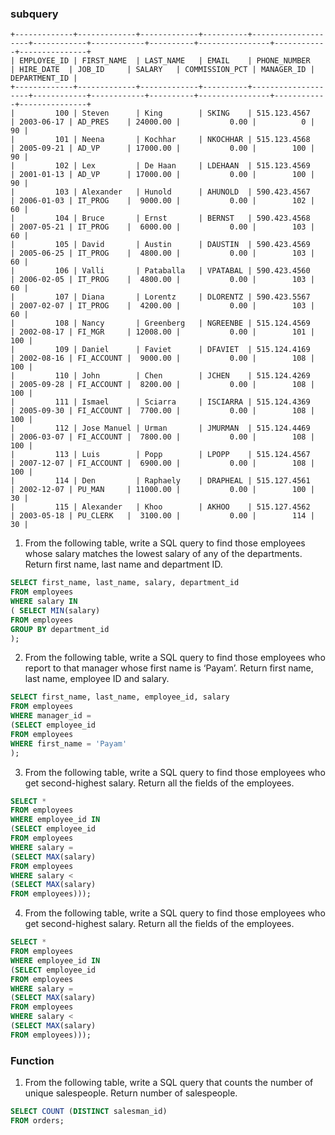 ### subquery

```
+-------------+-------------+-------------+----------+--------------------+------------+------------+----------+----------------+------------+---------------+
| EMPLOYEE_ID | FIRST_NAME  | LAST_NAME   | EMAIL    | PHONE_NUMBER       | HIRE_DATE  | JOB_ID     | SALARY   | COMMISSION_PCT | MANAGER_ID | DEPARTMENT_ID |
+-------------+-------------+-------------+----------+--------------------+------------+------------+----------+----------------+------------+---------------+
|         100 | Steven      | King        | SKING    | 515.123.4567       | 2003-06-17 | AD_PRES    | 24000.00 |           0.00 |          0 |            90 |
|         101 | Neena       | Kochhar     | NKOCHHAR | 515.123.4568       | 2005-09-21 | AD_VP      | 17000.00 |           0.00 |        100 |            90 |
|         102 | Lex         | De Haan     | LDEHAAN  | 515.123.4569       | 2001-01-13 | AD_VP      | 17000.00 |           0.00 |        100 |            90 |
|         103 | Alexander   | Hunold      | AHUNOLD  | 590.423.4567       | 2006-01-03 | IT_PROG    |  9000.00 |           0.00 |        102 |            60 |
|         104 | Bruce       | Ernst       | BERNST   | 590.423.4568       | 2007-05-21 | IT_PROG    |  6000.00 |           0.00 |        103 |            60 |
|         105 | David       | Austin      | DAUSTIN  | 590.423.4569       | 2005-06-25 | IT_PROG    |  4800.00 |           0.00 |        103 |            60 |
|         106 | Valli       | Pataballa   | VPATABAL | 590.423.4560       | 2006-02-05 | IT_PROG    |  4800.00 |           0.00 |        103 |            60 |
|         107 | Diana       | Lorentz     | DLORENTZ | 590.423.5567       | 2007-02-07 | IT_PROG    |  4200.00 |           0.00 |        103 |            60 |
|         108 | Nancy       | Greenberg   | NGREENBE | 515.124.4569       | 2002-08-17 | FI_MGR     | 12008.00 |           0.00 |        101 |           100 |
|         109 | Daniel      | Faviet      | DFAVIET  | 515.124.4169       | 2002-08-16 | FI_ACCOUNT |  9000.00 |           0.00 |        108 |           100 |
|         110 | John        | Chen        | JCHEN    | 515.124.4269       | 2005-09-28 | FI_ACCOUNT |  8200.00 |           0.00 |        108 |           100 |
|         111 | Ismael      | Sciarra     | ISCIARRA | 515.124.4369       | 2005-09-30 | FI_ACCOUNT |  7700.00 |           0.00 |        108 |           100 |
|         112 | Jose Manuel | Urman       | JMURMAN  | 515.124.4469       | 2006-03-07 | FI_ACCOUNT |  7800.00 |           0.00 |        108 |           100 |
|         113 | Luis        | Popp        | LPOPP    | 515.124.4567       | 2007-12-07 | FI_ACCOUNT |  6900.00 |           0.00 |        108 |           100 |
|         114 | Den         | Raphaely    | DRAPHEAL | 515.127.4561       | 2002-12-07 | PU_MAN     | 11000.00 |           0.00 |        100 |            30 |
|         115 | Alexander   | Khoo        | AKHOO    | 515.127.4562       | 2003-05-18 | PU_CLERK   |  3100.00 |           0.00 |        114 |            30 |
```

1. From the following table, write a SQL query to find those employees whose salary matches the lowest salary of any of the departments. Return first name, last name and department ID.   
```sql
SELECT first_name, last_name, salary, department_id  
FROM employees  
WHERE salary IN  
( SELECT MIN(salary)  
FROM employees  
GROUP BY department_id 
);
```

2. From the following table, write a SQL query to find those employees who report to that manager whose first name is ‘Payam’. Return first name, last name, employee ID and salary.
```sql
SELECT first_name, last_name, employee_id, salary  
FROM employees  
WHERE manager_id = 
(SELECT employee_id  
FROM employees  
WHERE first_name = 'Payam' 
);
```

3. From the following table, write a SQL query to find those employees who get second-highest salary. Return all the fields of the employees.
```sql
SELECT * 
FROM employees 
WHERE employee_id IN 
(SELECT employee_id 
FROM employees  
WHERE salary = 
(SELECT MAX(salary) 
FROM employees 
WHERE salary < 
(SELECT MAX(salary) 
FROM employees)));
```

4. From the following table, write a SQL query to find those employees who get second-highest salary. Return all the fields of the employees.
```sql
SELECT * 
FROM employees 
WHERE employee_id IN 
(SELECT employee_id 
FROM employees  
WHERE salary = 
(SELECT MAX(salary) 
FROM employees 
WHERE salary < 
(SELECT MAX(salary) 
FROM employees)));
```

### Function
1. From the following table, write a SQL query that counts the number of unique salespeople. Return number of salespeople.
```sql
SELECT COUNT (DISTINCT salesman_id) 
FROM orders;
```
